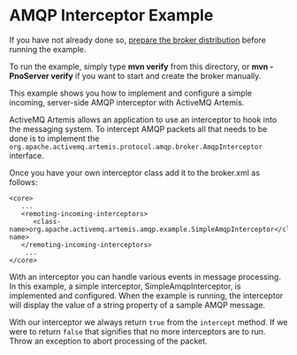 # AMQP Interceptor Example

If you have not already done so, [prepare the broker distribution](../../../../README.md#getting-started) before running the example.

To run the example, simply type **mvn verify** from this directory, or **mvn -PnoServer verify** if you want to start and create the broker manually.

This example shows you how to implement and configure a simple incoming, server-side AMQP interceptor with ActiveMQ Artemis.

ActiveMQ Artemis allows an application to use an interceptor to hook into the messaging system. To intercept AMQP packets all that needs to be done is to implement the `org.apache.activemq.artemis.protocol.amqp.broker.AmqpInterceptor` interface.

Once you have your own interceptor class add it to the broker.xml as follows:

    <core>
       ...
       <remoting-incoming-interceptors>
          <class-name>org.apache.activemq.artemis.amqp.example.SimpleAmqpInterceptor</class-name>
       </remoting-incoming-interceptors>
        ...
    </core>

With an interceptor you can handle various events in message processing. In this example, a simple interceptor, SimpleAmqpInterceptor, is implemented and configured. When the example is running, the interceptor will display the value of a string property of a sample AMQP message.

With our interceptor we always return `true` from the `intercept` method. If we were to return `false` that signifies that no more interceptors are to run. Throw an exception to abort processing of the packet.